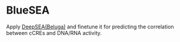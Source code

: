 # BlueSEA

Apply [DeepSEA(Beluga)](https://humanbase.readthedocs.io/en/latest/beluga.html) and finetune it for predicting the correlation between cCREs and DNA/RNA activity.
